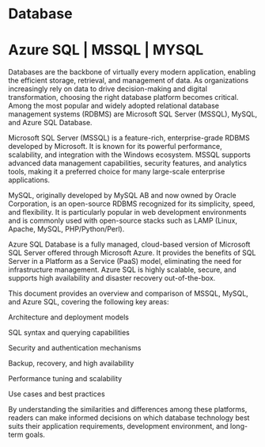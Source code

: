 # Database 
# Azure SQL | MSSQL | MYSQL

Databases are the backbone of virtually every modern application, enabling the efficient storage, retrieval, and management of data. As organizations increasingly rely on data to drive decision-making and digital transformation, choosing the right database platform becomes critical. Among the most popular and widely adopted relational database management systems (RDBMS) are Microsoft SQL Server (MSSQL), MySQL, and Azure SQL Database.

Microsoft SQL Server (MSSQL) is a feature-rich, enterprise-grade RDBMS developed by Microsoft. It is known for its powerful performance, scalability, and integration with the Windows ecosystem. MSSQL supports advanced data management capabilities, security features, and analytics tools, making it a preferred choice for many large-scale enterprise applications.

MySQL, originally developed by MySQL AB and now owned by Oracle Corporation, is an open-source RDBMS recognized for its simplicity, speed, and flexibility. It is particularly popular in web development environments and is commonly used with open-source stacks such as LAMP (Linux, Apache, MySQL, PHP/Python/Perl).

Azure SQL Database is a fully managed, cloud-based version of Microsoft SQL Server offered through Microsoft Azure. It provides the benefits of SQL Server in a Platform as a Service (PaaS) model, eliminating the need for infrastructure management. Azure SQL is highly scalable, secure, and supports high availability and disaster recovery out-of-the-box.

This document provides an overview and comparison of MSSQL, MySQL, and Azure SQL, covering the following key areas:

Architecture and deployment models

SQL syntax and querying capabilities

Security and authentication mechanisms

Backup, recovery, and high availability

Performance tuning and scalability

Use cases and best practices

By understanding the similarities and differences among these platforms, readers can make informed decisions on which database technology best suits their application requirements, development environment, and long-term goals.
